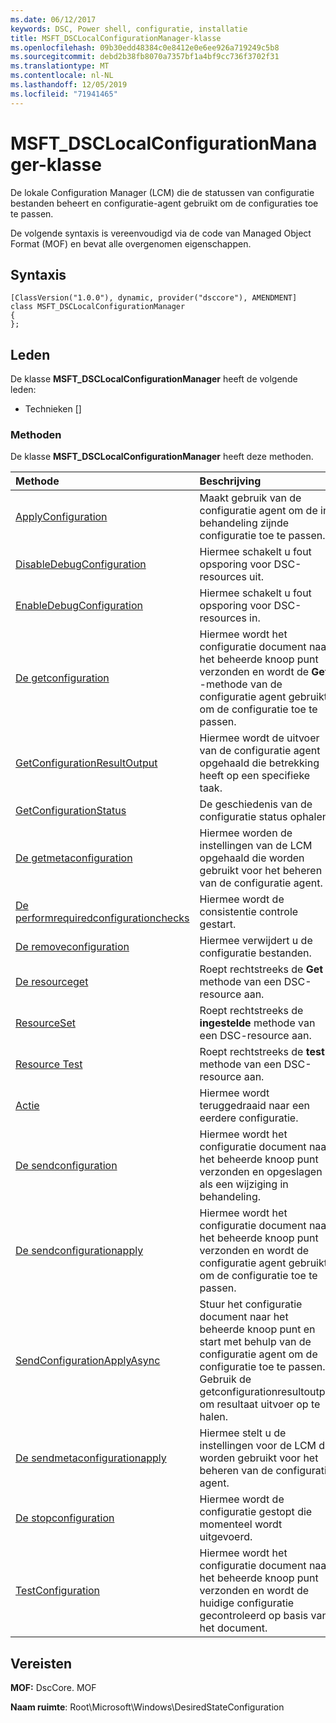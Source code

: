 ```yaml
---
ms.date: 06/12/2017
keywords: DSC, Power shell, configuratie, installatie
title: MSFT_DSCLocalConfigurationManager-klasse
ms.openlocfilehash: 09b30edd48384c0e8412e0e6ee926a719249c5b8
ms.sourcegitcommit: debd2b38fb8070a7357bf1a4bf9cc736f3702f31
ms.translationtype: MT
ms.contentlocale: nl-NL
ms.lasthandoff: 12/05/2019
ms.locfileid: "71941465"
---
```

# <a name="msft_dsclocalconfigurationmanager-class"></a>MSFT_DSCLocalConfigurationManager-klasse

De lokale Configuration Manager (LCM) die de statussen van configuratie bestanden beheert en configuratie-agent gebruikt om de configuraties toe te passen.

De volgende syntaxis is vereenvoudigd via de code van Managed Object Format (MOF) en bevat alle overgenomen eigenschappen.

## <a name="syntax"></a>Syntaxis

```
[ClassVersion("1.0.0"), dynamic, provider("dsccore"), AMENDMENT]
class MSFT_DSCLocalConfigurationManager
{
};
```

## <a name="members"></a>Leden

De klasse **MSFT_DSCLocalConfigurationManager** heeft de volgende leden:

- Technieken []

### <a name="methods"></a>Methoden

De klasse **MSFT_DSCLocalConfigurationManager** heeft deze methoden.

|Methode |Beschrijving |
|:--- |:---|
| [ApplyConfiguration](msft-dsclocalconfigurationmanager-applyconfiguration.md)| Maakt gebruik van de configuratie agent om de in behandeling zijnde configuratie toe te passen.|
| [DisableDebugConfiguration](msft-dsclocalconfigurationmanager-disabledebugconfiguration.md)| Hiermee schakelt u fout opsporing voor DSC-resources uit.|
| [EnableDebugConfiguration](msft-dsclocalconfigurationmanager-enabledebugconfiguration.md)| Hiermee schakelt u fout opsporing voor DSC-resources in.|
| [De getconfiguration](msft-dsclocalconfigurationmanager-getconfiguration.md)| Hiermee wordt het configuratie document naar het beheerde knoop punt verzonden en wordt de **Get** -methode van de configuratie agent gebruikt om de configuratie toe te passen.|
| [GetConfigurationResultOutput](msft-dsclocalconfigurationmanager-getconfigurationresultoutput.md)| Hiermee wordt de uitvoer van de configuratie agent opgehaald die betrekking heeft op een specifieke taak.|
| [GetConfigurationStatus](msft-dsclocalconfigurationmanager-getconfigurationstatus.md)| De geschiedenis van de configuratie status ophalen.|
| [De getmetaconfiguration](msft-dsclocalconfigurationmanager-getmetaconfiguration.md)| Hiermee worden de instellingen van de LCM opgehaald die worden gebruikt voor het beheren van de configuratie agent.|
| [De performrequiredconfigurationchecks](msft-dsclocalconfigurationmanager-performrequiredconfigurationchecks.md)| Hiermee wordt de consistentie controle gestart.|
| [De removeconfiguration](msft-dsclocalconfigurationmanager-removeconfiguration.md)| Hiermee verwijdert u de configuratie bestanden.|
| [De resourceget](msft-dsclocalconfigurationmanager-resourceget.md)| Roept rechtstreeks de **Get** -methode van een DSC-resource aan.|
| [ResourceSet](msft-dsclocalconfigurationmanager-resourceset.md)| Roept rechtstreeks de **ingestelde** methode van een DSC-resource aan.|
| [Resource Test](msft-dsclocalconfigurationmanager-resourcetest.md)| Roept rechtstreeks de **test** methode van een DSC-resource aan.|
| [Actie](msft-dsclocalconfigurationmanager-rollback.md)| Hiermee wordt teruggedraaid naar een eerdere configuratie.|
| [De sendconfiguration](msft-dsclocalconfigurationmanager-sendconfiguration.md)| Hiermee wordt het configuratie document naar het beheerde knoop punt verzonden en opgeslagen als een wijziging in behandeling.|
| [De sendconfigurationapply](msft-dsclocalconfigurationmanager-sendconfigurationapply.md)| Hiermee wordt het configuratie document naar het beheerde knoop punt verzonden en wordt de configuratie agent gebruikt om de configuratie toe te passen.|
| [SendConfigurationApplyAsync](msft-dsclocalconfigurationmanager-sendconfigurationapplyasync.md)| Stuur het configuratie document naar het beheerde knoop punt en start met behulp van de configuratie agent om de configuratie toe te passen. Gebruik de getconfigurationresultoutput om resultaat uitvoer op te halen.|
| [De sendmetaconfigurationapply](msft-dsclocalconfigurationmanager-sendmetaconfigurationapply.md)| Hiermee stelt u de instellingen voor de LCM die worden gebruikt voor het beheren van de configuratie agent.|
| [De stopconfiguration](msft-dsclocalconfigurationmanager-stopconfiguration.md)| Hiermee wordt de configuratie gestopt die momenteel wordt uitgevoerd.|
| [TestConfiguration](msft-dsclocalconfigurationmanager-testconfiguration.md)| Hiermee wordt het configuratie document naar het beheerde knoop punt verzonden en wordt de huidige configuratie gecontroleerd op basis van het document.|

## <a name="requirements"></a>Vereisten

**MOF:** DscCore. MOF

**Naam ruimte**: Root\Microsoft\Windows\DesiredStateConfiguration
